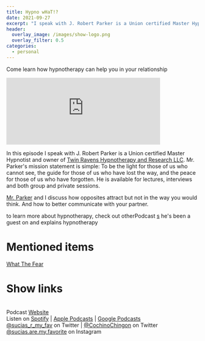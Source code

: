 ```yaml
---
title: Hypno wHaT!?
date: 2021-09-27
excerpt: "I speak with J. Robert Parker is a Union certified Master Hypnotist and owner of Twin Ravens Hypnotherapy and Research LLC"
header:
  overlay_image: /images/show-logo.png
  overlay_filter: 0.5
categories:
  - personal
---
```


Come learn how hypnotherapy can help you in your relationship

<iframe src="https://open.spotify.com/embed/episode/2EZOG2mKB3Rm0BFD1awp61" width="80%" height="175" frameborder="0" allowtransparency="true" allow="encrypted-media"></iframe>

In this episode I speak with J. Robert Parker is a Union certified Master Hypnotist and owner of [Twin Ravens Hypnotherapy and Research LLC](http://twinravens.org). Mr. Parker's mission statement is simple: To be the light for those of us who cannot see, the guide for those of us who have lost the way, and the peace for those of us who have forgotten. He is available for lectures, interviews and both group and private sessions.

[Mr. Parker](https://i.imgur.com/NGjDqVZ.jpg) and I discuss how opposites attract but not in the way you would think. And how to better communicate with your partner.

to learn more about hypnotherapy, check out otherPodcast [s](https://twinravens.org/?page_id=384) he's been a guest on and explains hypnotherapy

# Mentioned items

[What The Fear](https://open.spotify.com/episode/4LRlUHuk7C2fxKQpEFnLvL)

# Show links

<br> Podcast [Website](https://sucias.xyz)  <a href='https://sucias.xyz'><i class='fas fa-link'></i></a>
<br> Listen on [Spotify](https://open.spotify.com/show/3XjoipCU3QzeIaQAAQpBdW)  <a href='https://open.spotify.com/show/3XjoipCU3QzeIaQAAQpBdW'><i class='fab fa-spotify'></i></a> | [Apple Podcasts](https://podcasts.apple.com/us/podcast/sucias-are-my-favorite/id1548173787)<i class='fas fa-podcast'></i> | [Google Podcasts](https://podcasts.google.com/feed/aHR0cHM6Ly9hbmNob3IuZm0vcy80MjI0YzYzYy9wb2RjYXN0L3Jzcw)  <a href='https://podcasts.google.com/feed/aHR0cHM6Ly9hbmNob3IuZm0vcy80MjI0YzYzYy9wb2RjYXN0L3Jzcw'><i class='fab fa-google-play'></i></a>
<br> [@sucias_r_my_fav](https://twitter.com/sucias_r_my_fav) on Twitter  <a href='https://twitter.com/sucias_r_my_fav'><i class='fab fa-twitter'></i></a> |  [@CochinoChingon](https://twitter.com/cochinochingon) on Twitter <a href='https://twitter.com/cochinochingon'><i class='fab fa-twitter'></i></a>
<br> [@sucias.are.my.favorite](https://instagram.com/sucias.are.my.favorite) on Instagram  <a href='https://www.instagram.com/sucias.are.my.favorite'><i class='fa-brands fa-instagram-square'></i></a>
